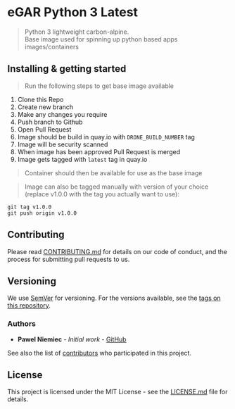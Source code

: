 # eGAR Python 3 Latest
> Python 3 lightweight carbon-alpine. \
> Base image used for spinning up python based apps images/containers

## Installing & getting started

> Run the following steps to get base image available

1) Clone this Repo
2) Create new branch
3) Make any changes you require
4) Push branch to Github
5) Open Pull Request
6) Image should be build in quay.io with `DRONE_BUILD_NUMBER` tag
7) Image will be security scanned
8) When image has been approved Pull Request is merged
9) Image gets tagged with `latest` tag in quay.io

> Container should then be available for use as the base image

> Image can also be tagged manually with version of your choice (replace v1.0.0 with the tag you actually want to use):
```
git tag v1.0.0
git push origin v1.0.0
```

## Contributing

Please read [CONTRIBUTING.md](CONTRIBUTING.md) for details on our code of conduct, and the process for submitting
pull requests to us.

## Versioning

We use [SemVer](http://semver.org/) for versioning. For the versions available, see the 
[tags on this repository](https://github.com/UKHomeOffice/egar-python-3/tags). 

### Authors

* **Pawel Niemiec** - *Initial work* - [GitHub](https://github.com/pawniemiec)

See also the list of [contributors](https://github.com/UKHomeOffice/egar-python-3/contributors) who 
participated in this project.

## License

This project is licensed under the MIT License - see the [LICENSE.md](LICENSE.md) file for details.
